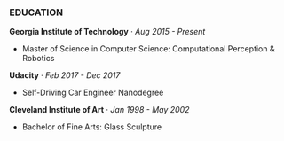 ### EDUCATION

**Georgia Institute of Technology** &middot; *Aug 2015 - Present*

  - Master of Science in Computer Science: Computational Perception & Robotics

**Udacity** &middot; *Feb 2017 - Dec 2017*

  - Self-Driving Car Engineer Nanodegree

**Cleveland Institute of Art** &middot; *Jan 1998 - May 2002*

  - Bachelor of Fine Arts: Glass Sculpture
